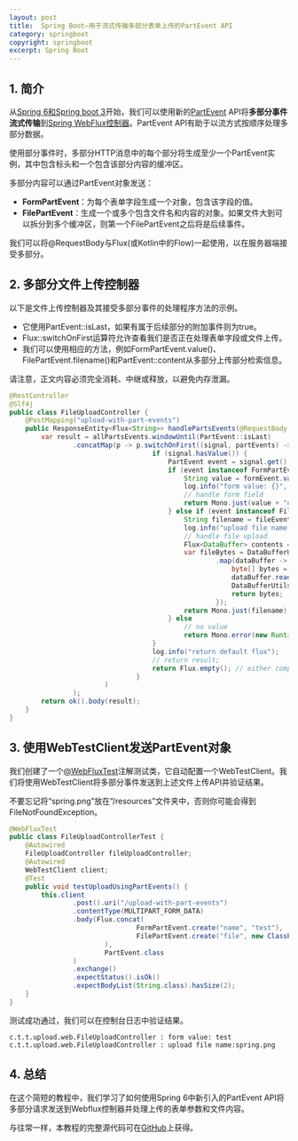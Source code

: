 ```yaml
---
layout: post
title:  Spring Boot–用于流式传输多部分表单上传的PartEvent API
category: springboot
copyright: springboot
excerpt: Spring Boot
---
```


## 1. 简介

从[Spring 6和Spring boot 3](https://www.baeldung.com/spring-boot-3-spring-6-new)开始，我们可以使用新的[PartEvent](https://docs.spring.io/spring-framework/docs/current/javadoc-api/org/springframework/http/codec/multipart/PartEvent.html) API将**多部分事件流式传输**到[Spring WebFlux控制器](https://howtodoinjava.com/spring-webflux/spring-webflux-tutorial/)。PartEvent API有助于以流方式按顺序处理多部分数据。

使用部分事件时，多部分HTTP消息中的每个部分将生成至少一个PartEvent实例，其中包含标头和一个包含该部分内容的缓冲区。

多部分内容可以通过PartEvent对象发送：

-   **FormPartEvent**：为每个表单字段生成一个对象，包含该字段的值。
-   **FilePartEvent**：生成一个或多个包含文件名和内容的对象。如果文件大到可以拆分到多个缓冲区，则第一个FilePartEvent之后将是后续事件。

我们可以将@RequestBody与Flux(或Kotlin中的Flow)一起使用，以在服务器端接受多部分。

## 2. 多部分文件上传控制器

以下是文件上传控制器及其接受多部分事件的处理程序方法的示例。

-   它使用PartEvent::isLast，如果有属于后续部分的附加事件则为true。
-   Flux::switchOnFirst运算符允许查看我们是否正在处理表单字段或文件上传。
-   我们可以使用相应的方法，例如FormPartEvent.value()、FilePartEvent.filename()和PartEvent::content从多部分上传部分检索信息。

请注意，正文内容必须完全消耗、中继或释放，以避免内存泄漏。

```java
@RestController
@Slf4j
public class FileUploadController {
    @PostMapping("upload-with-part-events")
    public ResponseEntity<Flux<String>> handlePartsEvents(@RequestBody Flux<PartEvent> allPartsEvents) {
        var result = allPartsEvents.windowUntil(PartEvent::isLast)
                .concatMap(p -> p.switchOnFirst((signal, partEvents) -> {
                                    if (signal.hasValue()) {
                                        PartEvent event = signal.get();
                                        if (event instanceof FormPartEvent formEvent) {
                                            String value = formEvent.value();
                                            log.info("form value: {}", value);
                                            // handle form field
                                            return Mono.just(value + "n");
                                        } else if (event instanceof FilePartEvent fileEvent) {
                                            String filename = fileEvent.filename();
                                            log.info("upload file name:{}", filename);
                                            // handle file upload
                                            Flux<DataBuffer> contents = partEvents.map(PartEvent::content);
                                            var fileBytes = DataBufferUtils.join(contents)
                                                    .map(dataBuffer -> {
                                                        byte[] bytes = new byte[dataBuffer.readableByteCount()];
                                                        dataBuffer.read(bytes);
                                                        DataBufferUtils.release(dataBuffer);
                                                        return bytes;
                                                    });
                                            return Mono.just(filename);
                                        } else
                                            // no value
                                            return Mono.error(new RuntimeException("Unexpected event: " + event));
                                    }
                                    log.info("return default flux");
                                    // return result;
                                    return Flux.empty(); // either complete or error signal
                                }
                        )
                );
        return ok().body(result);
    }
}
```

## 3. 使用WebTestClient发送PartEvent对象

我们创建了一个[@WebFluxTest](https://howtodoinjava.com/spring-boot2/testing/webfluxtest-with-webtestclient/)注解测试类，它自动配置一个WebTestClient。我们将使用WebTestClient将多部分事件发送到上述文件上传API并验证结果。

不要忘记将“spring.png”放在“/resources”文件夹中，否则你可能会得到FileNotFoundException。

```java
@WebFluxTest
public class FileUploadControllerTest {
    @Autowired
    FileUploadController fileUploadController;
    @Autowired
    WebTestClient client;
    @Test
    public void testUploadUsingPartEvents() {
        this.client
                .post().uri("/upload-with-part-events")
                .contentType(MULTIPART_FORM_DATA)
                .body(Flux.concat(
                                FormPartEvent.create("name", "test"),
                                FilePartEvent.create("file", new ClassPathResource("spring.png"))
                        ),
                        PartEvent.class
                )
                .exchange()
                .expectStatus().isOk()
                .expectBodyList(String.class).hasSize(2);
    }
}
```

测试成功通过，我们可以在控制台日志中验证结果。

```shell
c.t.t.upload.web.FileUploadController : form value: test
c.t.t.upload.web.FileUploadController : upload file name:spring.png
```

## 4. 总结

在这个简短的教程中，我们学习了如何使用Spring 6中新引入的PartEvent API将多部分请求发送到Webflux控制器并处理上传的表单参数和文件内容。

与往常一样，本教程的完整源代码可在[GitHub](https://github.com/tuyucheng7/taketoday-tutorial4j/tree/master/spring-boot-modules/spring-boot-3-mybatis)上获得。